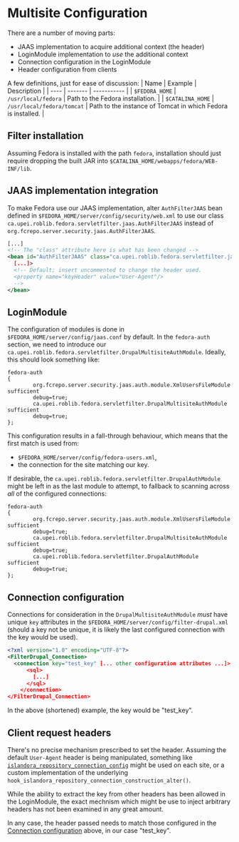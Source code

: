 # Multisite Configuration

There are a number of moving parts:

* JAAS implementation to acquire additional context (the header)
* LoginModule implementation to _use_ the additional context
* Connection configuration in the LoginModule
* Header configuration from clients

A few definitions, just for ease of discussion:
| Name | Example | Description |
| ---- | ------- | ----------- |
| `$FEDORA_HOME` | `/usr/local/fedora` | Path to the Fedora installation. |
| `$CATALINA_HOME` | `/usr/local/fedora/tomcat` | Path to the instance of Tomcat in which Fedora is installed. |

## Filter installation

Assuming Fedora is installed with the path `fedora`, installation should just require dropping the built JAR into `$CATALINA_HOME/webapps/fedora/WEB-INF/lib`.

## JAAS implementation integration

To make Fedora use our JAAS implementation, alter `AuthFilterJAAS` bean defined in `$FEDORA_HOME/server/config/security/web.xml` to use our class `ca.upei.roblib.fedora.servletfilter.jaas.AuthFilterJAAS` instead of `org.fcrepo.server.security.jaas.AuthFilterJAAS`.

```xml
[...]
<!-- The "class" attribute here is what has been changed -->
<bean id="AuthFilterJAAS" class="ca.upei.roblib.fedora.servletfilter.jaas.AuthFilterJAAS"
  [...]>
  <!-- Default; insert uncommented to change the header used.
  <property name="keyHeader" value="User-Agent"/>
  -->
</bean>
```

## LoginModule

The configuration of modules is done in `$FEDORA_HOME/server/config/jaas.conf` by default. In the `fedora-auth` section, we need to introduce our `ca.upei.roblib.fedora.servletfilter.DrupalMultisiteAuthModule`. Ideally, this should look something like:

```
fedora-auth
{
        org.fcrepo.server.security.jaas.auth.module.XmlUsersFileModule sufficient
        debug=true;
        ca.upei.roblib.fedora.servletfilter.DrupalMultisiteAuthModule sufficient
        debug=true;
};
```

This configuration results in a fall-through behaviour, which means that the first match is used from:

* `$FEDORA_HOME/server/config/fedora-users.xml`,
* the connection for the site matching our key.

If desirable, the `ca.upei.roblib.fedora.servletfilter.DrupalAuthModule` might be left in as the last module to attempt, to fallback to scanning across _all_ of the configured connections:

```
fedora-auth
{
        org.fcrepo.server.security.jaas.auth.module.XmlUsersFileModule sufficient
        debug=true;
        ca.upei.roblib.fedora.servletfilter.DrupalMultisiteAuthModule sufficient
        debug=true;
        ca.upei.roblib.fedora.servletfilter.DrupalAuthModule sufficient
        debug=true;
};
```

## Connection configuration

Connections for consideration in the `DrupalMultisiteAuthModule` _must_ have unique `key` attributes in the `$FEDORA_HOME/server/config/filter-drupal.xml` (should a key not be unique, it is likely the last configured connection with the key would be used).

```xml
<?xml version="1.0" encoding="UTF-8"?>
<FilterDrupal_Connection>
  <connection key="test_key" [... other configuration attributes ...]>
      <sql>
        [...]
      </sql>
    </connection>
</FilterDrupal_Connection>
```

In the above (shortened) example, the key would be "test_key".

## Client request headers

There's no precise mechanism prescribed to set the header. Assuming the default `User-Agent` header is being manipulated, something like [`islandora_repository_connection_config`](https://github.com/discoverygarden/islandora_repository_connection_config) might be used on each site, or a custom implementation of the underlying `hook_islandora_repository_connection_construction_alter()`.

While the ability to extract the key from other headers has been allowed in the LoginModule, the exact mechnism which might be use to inject arbitrary headers has not been examined in any great amount.

In any case, the header passed needs to match those configured in the [Connection configuration](#connection-configuration) above, in our case "test_key".
